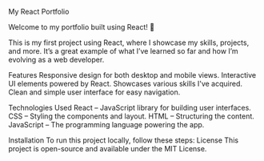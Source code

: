 
My React Portfolio


Welcome to my portfolio built using React! 🚀

This is my first project using React, where I showcase my skills, projects, and more. 
It’s a great example of what I’ve learned so far and how I’m evolving as a web developer.

Features
Responsive design for both desktop and mobile views.
Interactive UI elements powered by React.
Showcases various skills I've acquired.
Clean and simple user interface for easy navigation.

Technologies Used
React – JavaScript library for building user interfaces.
CSS – Styling the components and layout.
HTML – Structuring the content.
JavaScript – The programming language powering the app.

Installation
To run this project locally, follow these steps:
License
This project is open-source and available under the MIT License.
